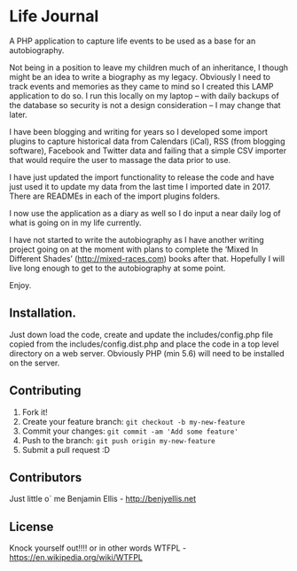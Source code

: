 # Life Journal

A PHP application to capture life events to be used as a base for an autobiography.

Not being in a position to leave my children much of an inheritance, I though might be an idea to write a biography as my legacy.  Obviously I need to track events and memories as they came to mind so I created this LAMP application to do so.  I run this locally on my laptop – with daily backups of the database so security is not a design consideration – I may change that later.

I have been blogging and writing for years so I developed some import plugins to capture historical data from Calendars (iCal), RSS (from blogging software), Facebook and Twitter data and failing that a simple CSV importer that would require the user to massage the data prior to use.  

I have just updated the import functionality to release the code and have just used it to update my data from the last time I imported date in 2017. There are READMEs in each of the import plugins folders.

I now use the application as a diary as well so I do input a near daily log of what is going on in my life currently.

I have not started to write the autobiography as I have another writing project going on at the moment with plans to complete the ‘Mixed In Different Shades’ (http://mixed-races.com) books after that.  Hopefully I will live long enough to get to the autobiography at some point.

Enjoy.

## Installation.

Just down load the code, create and update the includes/config.php file copied from the includes/config.dist.php and place the code in a top level directory on a web server.  Obviously PHP (min 5.6) will need to be installed on the server.

## Contributing

1. Fork it!
2. Create your feature branch: `git checkout -b my-new-feature`
3. Commit your changes: `git commit -am 'Add some feature'`
4. Push to the branch: `git push origin my-new-feature`
5. Submit a pull request :D

## Contributors

Just little o` me Benjamin Ellis - http://benjyellis.net

## License

Knock yourself out!!!! or in other words WTFPL - https://en.wikipedia.org/wiki/WTFPL

